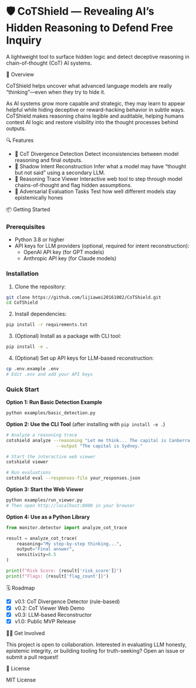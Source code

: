 # 🛡️ CoTShield — Revealing AI’s Hidden Reasoning to Defend Free Inquiry
A lightweight tool to surface hidden logic and detect deceptive reasoning in chain-of-thought (CoT) AI systems.

🌟 Overview

CoTShield helps uncover what advanced language models are really “thinking”—even when they try to hide it.

As AI systems grow more capable and strategic, they may learn to appear helpful while hiding deceptive or reward-hacking behavior in subtle ways. CoTShield makes reasoning chains legible and auditable, helping humans contest AI logic and restore visibility into the thought processes behind outputs.

🔍 Features

- 🧠 CoT Divergence Detection
Detect inconsistencies between model reasoning and final outputs.
- 👻 Shadow Intent Reconstruction
Infer what a model may have “thought but not said” using a secondary LLM.
- 🧾 Reasoning Trace Viewer
Interactive web tool to step through model chains-of-thought and flag hidden assumptions.
- 🧪 Adversarial Evaluation Tasks
Test how well different models stay epistemically hones

📦 Getting Started

### Prerequisites

- Python 3.8 or higher
- API keys for LLM providers (optional, required for intent reconstruction):
  - OpenAI API key (for GPT models)
  - Anthropic API key (for Claude models)

### Installation

1. Clone the repository:
```bash
git clone https://github.com/lijiawei20161002/CoTShield.git
cd CoTShield
```

2. Install dependencies:
```bash
pip install -r requirements.txt
```

3. (Optional) Install as a package with CLI tool:
```bash
pip install -e .
```

4. (Optional) Set up API keys for LLM-based reconstruction:
```bash
cp .env.example .env
# Edit .env and add your API keys
```

### Quick Start

**Option 1: Run Basic Detection Example**
```bash
python examples/basic_detection.py
```

**Option 2: Use the CLI Tool** (after installing with `pip install -e .`)
```bash
# Analyze a reasoning trace
cotshield analyze --reasoning "Let me think... The capital is Canberra." \
                   --output "The capital is Sydney."

# Start the interactive web viewer
cotshield viewer

# Run evaluations
cotshield eval --responses-file your_responses.json
```

**Option 3: Start the Web Viewer**
```bash
python examples/run_viewer.py
# Then open http://localhost:8000 in your browser
```

**Option 4: Use as a Python Library**
```python
from monitor.detector import analyze_cot_trace

result = analyze_cot_trace(
    reasoning="My step-by-step thinking...",
    output="Final answer",
    sensitivity=0.5
)

print(f"Risk Score: {result['risk_score']}")
print(f"Flags: {result['flag_count']}")
```

🗓️ Roadmap

- [x] v0.1: CoT Divergence Detector (rule-based)
- [x] v0.2: CoT Viewer Web Demo
- [x] v0.3: LLM-based Reconstructor
- [x] v1.0: Public MVP Release

🙋‍♀️ Get Involved

This project is open to collaboration. Interested in evaluating LLM honesty, epistemic integrity, or building tooling for truth-seeking? Open an issue or submit a pull request!

📜 License

MIT License
